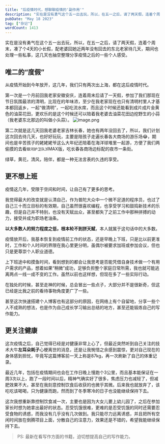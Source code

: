 ```yaml
---
title: "后疫情时代，想聊聊疫情的'副作用'"
description: "实在是没有勇气这个五一出去玩，所以，在五一之后，请了两天假，连着个周末，凑了个4天的小长假，配老婆回她近两年没有回去的东北老家待几天，期间也处理一些私事，这几天也抽空写一写，分享一下最近的事。"
pubDate: "May 18 2023"
tag: ["杂记"]
wordCount: 1413
---
```

实在是没有勇气在这个五一出去玩，所以，在五一之后，请了两天假，连着个周末，凑了个4天的小长假，配老婆回她近两年没有回去的东北老家待几天，期间也处理一些私事，这几天也抽空整理分享疫情之后的一些个人感受。

## 唯二的“度假”
从疫情开始到今年放开，这几年，我们只有两次出上海，都在这后疫情时代。

第一次是一个月前回我老家安徽安庆，连着周末后请了一天假，参加了我们那现在节日氛围最浓的清明，比现在的年味浓，至少在我老家现在也只有清明村里人才基本都回返乡，一起“做清明”，一起吃流水席，而且这个时候还能看到成片成片金黄色的油菜花田，更欢乐的是这个时候还可以陪着我老婆去油菜花田边挖野生的小蒜（我老婆东北那边的叫做小头蒜）。
![image.png](https://code4life-1252359107.cos.ap-shanghai.myqcloud.com/202305180844300.png)


第二次就是这几天回我老婆老家吉林长春，她也有两年没回去了，所以，我们计划这次回去待几天，也好好玩玩，主要是陪孩子走遍长春各大商场的游乐场😂，期间也是辛苦孩子的姥姥姥爷这么大年纪还陪着在海洋球堆里一起游，方便了我们两偷摸的去看`银河护卫队3`IMAX版，吃长春各商场边标配的夜市一条街。

绿草，黄花，清风，陪伴，都是一种无法言表的久违的享受。

## 更不想上班
疫情这几年，受限于空间和时间，让自己有了更多的思考。

我觉得最大的改变就是认清自己，作为普陀大众中一个微不足道的程序员，也过了自己三十而立目标的有效期，自己虽然很喜欢编程，也享受学习和鼓捣新技术的乐趣，但是自己并不特别，也没有天赋出众，甚至都失了之前工作中那种拼搏的动力，接受并成为职场老油条。

**以大多数人的努力程度之低，根本轮不到拼天赋**，本人就属于这句话中的大多数。

疫情放开后，我基本恢复到疫情前工作的状态，还是早晚上下班，只是比以前更准时，工作和个人时间的界限在我心里更分明，虽偶尔被要求加班或参加会议，但也只是更尊崇个人职业道德。

上下班途中和摸鱼时间，看到想到的都会让我思考是否能凭借自身技术做一个有用户需求的产品，想着如果“稍微”成功，足够负担整个家庭日常所需，我也就可能逃离两点一线一成不变的工作。虽然以前也这样想，但现在多了一些实际行动。

在独处的时候，甚至走神的时候，总会冒出一些点子，大部分并不是很新奇，但这已经是比我之前的看待事物角度更广了一些。

甚至这次快速搭建个人博客也有这部分的原因，在网络上有个自留地，分享一些个人不成熟的想法，也是作为自己成长学习输出总结的地方，甚至还能锻炼自己的写作能力。

## 更关注健康
这次疫情之后，自己觉得已经是对健康非常上心了，但最近突然听到自己关注的技术大牛**左耳朵耗子**心梗离世的消息，还是让我惋惜之余感到震惊，更对自己现在的身体感到担忧，毕竟写这篇博客前一天上称是87kg，再一次刷新了自己的体重记录。

最近几年，包括在疫情期间也会在工作日晚上慢跑个3公里，而且基本能保证在一周3次以上，跑了一段时间以后，精神气确实好了很多，焦虑压力也减轻了，但减肥效果不大，甚至在我刻意控制饮食后收获的也微乎其微。后来我也就放弃了，该吃吃该喝喝，只为健康而跑，然而到了冬季寒冷的日子也没能继续保持下去。

这次我想重新靠控制饮食减一次，主要也是因为大女儿要上幼儿园了，之后在参加家长时想为她拿出最好的状态。忍受饥饿很难，更难的是忍受饥饿的同时还需要忍受食物的诱惑，而我没有几乎没有几次做到。我只能尽力远离诱惑，并且把所有空闲时间放在倒腾项目上面，分散自己的注意力，效果还是不错的，希望我能继续保持下去。

> PS: 最新在看写作方面的书籍，迫切想提高自己的写作能力。


